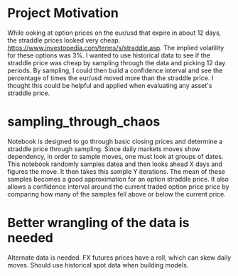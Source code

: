 # Project Motivation
While ooking at option prices on the eur/usd that expire in about 12 days, the straddle prices looked very cheap.  https://www.investopedia.com/terms/s/straddle.asp.  The implied volatility for these options was 3%.  I wanted to use historical data to see if the straddle price was cheap by sampling through the data and picking 12 day periods.  By sampling, I could then build a confidence interval and see the percentage of times the eur/usd moved more than the straddle price.  I thought this could be helpful and applied when evaluating any asset's straddle price.   

# sampling_through_chaos

Notebook is designed to go through basic closing prices and determine a straddle price through sampling.  Since daily markets moves 
show dependency, in order to sample moves, one must look at groups of dates.  This notebook randomly samples datea and then looks 
ahead X days and figures the move.  It then takes this sample Y iterations.  The mean of these samples
becomes a good approximation for an option straddle price.  It also allows a confidence interval around the current traded
option price price by comparing how many of the samples fell above or below the current price.  

# Better wrangling of the data is needed 
Alternate data is needed.  FX futures prices have a roll, which can skew daily moves.  Should use historical spot data when 
building models.  

